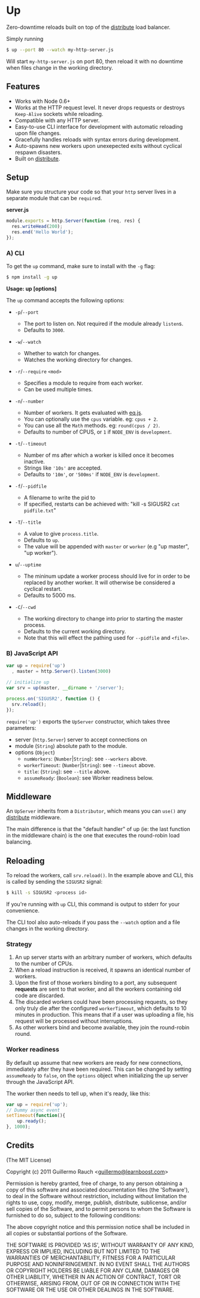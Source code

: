 
# Up

Zero-downtime reloads built on top of the
[distribute](http://github.com/learnboost/distribute) load balancer.

Simply running

```bash
$ up --port 80 --watch my-http-server.js
```

Will start `my-http-server.js` on port 80, then reload it with no downtime
when files change in the working directory.

## Features

- Works with Node 0.6+
- Works at the HTTP request level. It never drops requests or destroys
  `Keep-Alive` sockets while reloading.
- Compatible with any HTTP server.
- Easy-to-use CLI interface for development with automatic reloading
  upon file changes.
- Gracefully handles reloads with syntax errors during development.
- Auto-spawns new workers upon unexepected exits without cyclical respawn disasters.
- Built on [distribute](http://github.com/learnboost/distribute).

## Setup

Make sure you structure your code so that your `http` server lives in a
separate module that can be `require`d.

**server.js**

```js
module.exports = http.Server(function (req, res) {
  res.writeHead(200);
  res.end('Hello World');
});
```

### A) CLI

To get the `up` command, make sure to install with the `-g` flag:

```bash
$ npm install -g up
```

**Usage: up [options] <file>**

The `up` command accepts the following options:

- `-p`/`--port`

  - The port to listen on. Not required if the module already `listen`s.
  - Defaults to `3000`.

- `-w`/`--watch`

  - Whether to watch for changes.
  - Watches the working directory for changes.

- `-r`/`--require` `<mod>`

  - Specifies a module to require from each worker.
  - Can be used multiple times.

- `-n`/`--number`

  - Number of workers. It gets evaluated with
    [eq.js](https://gist.github.com/1590954).
  - You can optionally use the `cpus` variable. eg: `cpus + 2`.
  - You can use all the `Math` methods. eg: `round(cpus / 2)`.
  - Defaults to number of CPUS, or `1` if `NODE_ENV` is `development`.

- `-t`/`--timeout`

  - Number of ms after which a worker is killed once it becomes inactive.
  - Strings like `'10s'` are accepted.
  - Defaults to `'10m'`, or `'500ms'` if `NODE_ENV` is `development`.

- `-f`/`--pidfile`

  - A filename to write the pid to
  - If specified, restarts can be achieved with: "kill -s SIGUSR2 `cat pidfile.txt`"

- `-T`/`--title`

  - A value to give `process.title`.
  - Defaults to `up`.
  - The value will be appended with `master` or `worker` (e.g "up master", "up worker").

- `u`/`--uptime`

  - The mininum update a worker process should live for in order to be replaced by another worker. It will otherwise be considered a cyclical restart.
  - Defaults to 5000 ms.

- `-C`/`--cwd`

  - The working directory to change into prior to starting the master process.
  - Defaults to the current working directory.
  - Note that this will effect the pathing used for `--pidfile` and `<file>`.

### B) JavaScript API

```js
var up = require('up')
  , master = http.Server().listen(3000)

// initialize up
var srv = up(master, __dirname + '/server');

process.on('SIGUSR2', function () {
  srv.reload();
});
```

`require('up')` exports the `UpServer` constructor, which takes three
parameters:

- server (`http.Server`) server to accept connections on
- module (`String`) absolute path to the module.
- options (`Object`)
  - `numWorkers`: (`Number`|`String`): see `--workers` above.
  - `workerTimeout`: (`Number`|`String`): see `--timeout` above.
  - `title`: (`String`): see `--title` above.
  - `assumeReady`: (`Boolean`): see Worker readiness below.

## Middleware

An `UpServer` inherits from a `Distributor`, which means you can `use()`
any [distribute](http://github.com/learnboost/distribute) middleware.

The main difference is that the "default handler" of up (ie: the last
function in the middleware chain) is the one that executes the
round-robin load balancing.

## Reloading

To reload the workers, call `srv.reload()`. In the example above and CLI,
this is called by sending the `SIGUSR2` signal:

```bash
$ kill -s SIGUSR2 <process id>
```

If you're running with `up` CLI, this command is output to stderr for your
convenience.

The CLI tool also auto-reloads if you pass the `--watch` option and a file
changes in the working directory.

### Strategy

1. An up server starts with an arbitrary number of workers, which defaults
to the number of CPUs.
2. When a reload instruction is received, it spawns an identical number of
workers.
3. Upon the first of those workers binding to a port, any subsequent
**requests** are sent to that worker, and all the workers containing old
code are discarded.
4. The discarded workers could have been processing requests, so they only
truly die after the configured `workerTimeout`, which defaults to 10
minutes in production. This means that if a user was uploading a file, his
request will be processed without interruptions.
5. As other workers bind and become available, they join the round-robin
round.

### Worker readiness

By default up assume that new workers are ready for new connections,
immediately after they have been required. This can be changed by setting
`assumeReady` to `false`, on the `options` object when initializing
the up server through the JavaScript API.

The worker then needs to tell up, when it's ready, like this:
```js
var up = require('up');
// Dummy async event
setTimeout(function(){
	up.ready();
}, 1000);
```

## Credits

(The MIT License)

Copyright (c) 2011 Guillermo Rauch &lt;guillermo@learnboost.com&gt;

Permission is hereby granted, free of charge, to any person obtaining
a copy of this software and associated documentation files (the
'Software'), to deal in the Software without restriction, including
without limitation the rights to use, copy, modify, merge, publish,
distribute, sublicense, and/or sell copies of the Software, and to
permit persons to whom the Software is furnished to do so, subject to
the following conditions:

The above copyright notice and this permission notice shall be
included in all copies or substantial portions of the Software.

THE SOFTWARE IS PROVIDED 'AS IS', WITHOUT WARRANTY OF ANY KIND,
EXPRESS OR IMPLIED, INCLUDING BUT NOT LIMITED TO THE WARRANTIES OF
MERCHANTABILITY, FITNESS FOR A PARTICULAR PURPOSE AND NONINFRINGEMENT.
IN NO EVENT SHALL THE AUTHORS OR COPYRIGHT HOLDERS BE LIABLE FOR ANY
CLAIM, DAMAGES OR OTHER LIABILITY, WHETHER IN AN ACTION OF CONTRACT,
TORT OR OTHERWISE, ARISING FROM, OUT OF OR IN CONNECTION WITH THE
SOFTWARE OR THE USE OR OTHER DEALINGS IN THE SOFTWARE.

